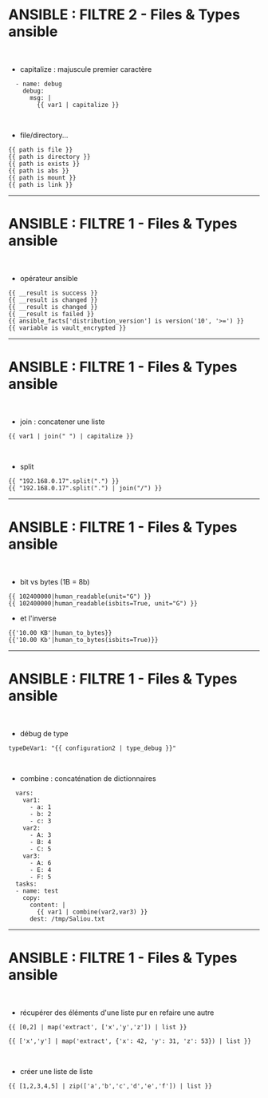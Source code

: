 

# ANSIBLE : FILTRE 2 - Files & Types ansible


<br>

* capitalize : majuscule premier caractère


```
  - name: debug
    debug:
      msg: |
        {{ var1 | capitalize }}
```

<br>

* file/directory...

```
{{ path is file }}
{{ path is directory }}
{{ path is exists }}
{{ path is abs }}
{{ path is mount }}
{{ path is link }}
```

---------------------------------------------------------------------------------

# ANSIBLE : FILTRE 1 - Files & Types ansible


<br>

* opérateur ansible

```
{{ __result is success }}
{{ __result is changed }}
{{ __result is changed }}
{{ __result is failed }}
{{ ansible_facts['distribution_version'] is version('10', '>=') }}
{{ variable is vault_encrypted }}
```

---------------------------------------------------------------------------------

# ANSIBLE : FILTRE 1 - Files & Types ansible

<br>

* join : concatener une liste

```
{{ var1 | join(" ") | capitalize }}
```

<br>

* split 

```
{{ "192.168.0.17".split(".") }}
{{ "192.168.0.17".split(".") | join("/") }}
```

---------------------------------------------------------------------------------

# ANSIBLE : FILTRE 1 - Files & Types ansible

<br>

* bit vs bytes (1B = 8b)

```
{{ 102400000|human_readable(unit="G") }}
{{ 102400000|human_readable(isbits=True, unit="G") }}
```

* et l'inverse

```
{{'10.00 KB'|human_to_bytes}}
{{'10.00 Kb'|human_to_bytes(isbits=True)}}
```

---------------------------------------------------------------------------------

# ANSIBLE : FILTRE 1 - Files & Types ansible

<br>

* débug de type

```
typeDeVar1: "{{ configuration2 | type_debug }}"
```

<br>

* combine : concaténation de dictionnaires

```
  vars:
    var1: 
      - a: 1
      - b: 2
      - c: 3
    var2: 
      - A: 3
      - B: 4
      - C: 5
    var3: 
      - A: 6
      - E: 4
      - F: 5
  tasks:
  - name: test
    copy:
      content: |
        {{ var1 | combine(var2,var3) }}
      dest: /tmp/Saliou.txt
```

---------------------------------------------------------------------------------

# ANSIBLE : FILTRE 1 - Files & Types ansible

<br>

* récupérer des éléments d'une liste pur en refaire une autre

```
{{ [0,2] | map('extract', ['x','y','z']) | list }}
```

```
{{ ['x','y'] | map('extract', {'x': 42, 'y': 31, 'z': 53}) | list }}
```

<br>

* créer une liste de liste

```
{{ [1,2,3,4,5] | zip(['a','b','c','d','e','f']) | list }}
```

